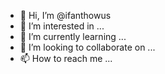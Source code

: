 - 👋 Hi, I’m @ifanthowus
- 👀 I’m interested in ...
- 🌱 I’m currently learning ...
- 💞️ I’m looking to collaborate on ...
- 📫 How to reach me ...

<!---
ifanthowus/ifanthowus is a ✨ special ✨ repository because its `README.md` (this file) appears on your GitHub profile.
You can click the Preview link to take a look at your changes.
--->
